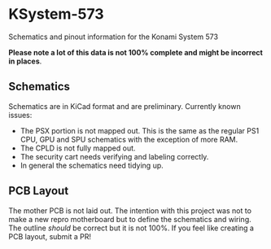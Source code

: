 # KSystem-573
 Schematics and pinout information for the Konami System 573
 
 **Please note a lot of this data is not 100% complete and might be incorrect in places**.
 
## Schematics
 Schematics are in KiCad format and are preliminary. Currently known issues:
 * The PSX portion is not mapped out. This is the same as the regular PS1 CPU, GPU and SPU schematics with the exception of more RAM.
 * The CPLD is not fully mapped out.
 * The security cart needs verifying and labeling correctly.
 * In general the schematics need tidying up.

## PCB Layout
 The mother PCB is not laid out. The intention with this project was not to make a new repro motherboard but to define the schematics and wiring. The outline *should* be correct but it is not 100%. If you feel like creating a PCB layout, submit a PR!
 
